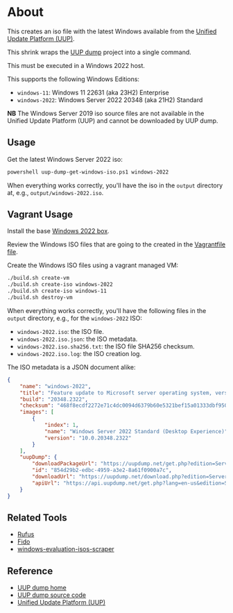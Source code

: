 # About

This creates an iso file with the latest Windows available from the [Unified Update Platform (UUP)](https://docs.microsoft.com/en-us/windows/deployment/update/windows-update-overview).

This shrink wraps the [UUP dump](https://git.uupdump.net/uup-dump) project into a single command.

This must be executed in a Windows 2022 host.

This supports the following Windows Editions:

* `windows-11`: Windows 11 22631 (aka 23H2) Enterprise
* `windows-2022`: Windows Server 2022 20348 (aka 21H2) Standard

**NB** The Windows Server 2019 iso source files are not available in the Unified Update Platform (UUP) and cannot be downloaded by UUP dump.

## Usage

Get the latest Windows Server 2022 iso:

```bash
powershell uup-dump-get-windows-iso.ps1 windows-2022
```

When everything works correctly, you'll have the iso in the `output` directory at, e.g., `output/windows-2022.iso`.

## Vagrant Usage

Install the base [Windows 2022 box](https://github.com/rgl/windows-vagrant).

Review the Windows ISO files that are going to the created in the [Vagrantfile file](Vagrantfile).

Create the Windows ISO files using a vagrant managed VM:

```bash
./build.sh create-vm
./build.sh create-iso windows-2022
./build.sh create-iso windows-11
./build.sh destroy-vm
```

When everything works correctly, you'll have the following files in the `output`
directory, e.g., for the `windows-2022` ISO:

* `windows-2022.iso`: the ISO file.
* `windows-2022.iso.json`: the ISO metadata.
* `windows-2022.iso.sha256.txt`: the ISO file SHA256 checksum.
* `windows-2022.iso.log`: the ISO creation log.

The ISO metadata is a JSON document alike:

```json
{
    "name": "windows-2022",
    "title": "Feature update to Microsoft server operating system, version 21H2 (20348.2322)",
    "build": "20348.2322",
    "checksum": "468f8ecdf2272e71c4dc0094d6379b60e5321bef15a01333dbf9508ae4d53a68",
    "images": [
        {
            "index": 1,
            "name": "Windows Server 2022 Standard (Desktop Experience)",
            "version": "10.0.20348.2322"
        }
    ],
    "uupDump": {
        "downloadPackageUrl": "https://uupdump.net/get.php?edition=ServerStandard&pack=en-us&id=854d29b2-edbc-4959-a3e2-8a61f0900a7c",
        "id": "854d29b2-edbc-4959-a3e2-8a61f0900a7c",
        "downloadUrl": "https://uupdump.net/download.php?edition=ServerStandard&pack=en-us&id=854d29b2-edbc-4959-a3e2-8a61f0900a7c",
        "apiUrl": "https://api.uupdump.net/get.php?lang=en-us&edition=ServerStandard&id=854d29b2-edbc-4959-a3e2-8a61f0900a7c"
    }
}
```

## Related Tools

* [Rufus](https://github.com/pbatard/rufus)
* [Fido](https://github.com/pbatard/Fido)
* [windows-evaluation-isos-scraper](https://github.com/rgl/windows-evaluation-isos-scraper)

## Reference

* [UUP dump home](https://uupdump.net)
* [UUP dump source code](https://git.uupdump.net/uup-dump)
* [Unified Update Platform (UUP)](https://docs.microsoft.com/en-us/windows/deployment/update/windows-update-overview)
